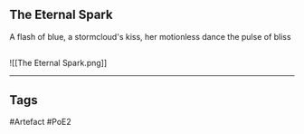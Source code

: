 ## The Eternal Spark
A flash of blue, a stormcloud's kiss,
her motionless dance the pulse of bliss
##
![[The Eternal Spark.png]]

---
## Tags
#Artefact
#PoE2